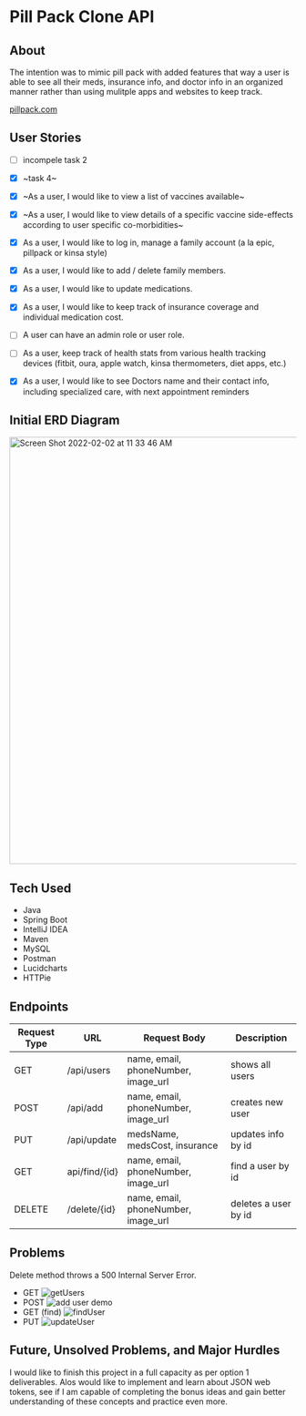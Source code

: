 # Pill Pack Clone API

## About
The intention was to mimic pill pack with added features that way a user is able to see all their meds, insurance info, and doctor info in an organized manner rather than using mulitple apps and websites to keep track. 

[pillpack.com](https://www.pillpack.com/)

## User Stories
- [ ] incompele task 2
- [x] ~task 4~

- [x] ~As a user, I would like to view a list of vaccines available~

- [x] ~As a user, I would like to view details of a specific vaccine side-effects according to user specific co-morbidities~

- [x] As a user, I would like to log in, manage a family account (a la epic, pillpack or kinsa style)

- [x] As a user, I would like to add / delete family members.

- [x] As a user, I would like to update medications.

- [x] As a user, I would like to keep track of insurance coverage and individual medication cost.

- [ ] A user can have an admin role or user role.

- [ ] As a user, keep track of health stats from various health tracking devices (fitbit, oura, apple watch, kinsa thermometers, diet apps, etc.)

- [x] As a user, I would like to see Doctors name and their contact info, including specialized care, with next appointment reminders

## Initial ERD Diagram

<img width="750" alt="Screen Shot 2022-02-02 at 11 33 46 AM" src="https://user-images.githubusercontent.com/15316862/152207648-21a85670-35f6-4d13-a869-91471f410b56.png">

## Tech Used

- Java
- Spring Boot
- IntelliJ IDEA
- Maven
- MySQL
- Postman
- Lucidcharts
- HTTPie

## Endpoints

Request Type | URL | Request Body | Description
------------ | --- |--------------|-----------------
GET | /api/users | name, email, phoneNumber, image_url | shows all users
POST | /api/add | name, email, phoneNumber, image_url | creates new user
PUT | /api/update | medsName, medsCost, insurance | updates info by id
GET | api/find/{id} | name, email, phoneNumber, image_url | find a user by id
DELETE | /delete/{id} | name, email, phoneNumber, image_url  | deletes a user by id

## Problems

Delete method throws a 500 Internal Server Error.

- GET
![getUsers](https://user-images.githubusercontent.com/15316862/152591017-7e5f5c37-2539-44f6-bb34-ee0075e2154e.gif)
- POST
![add user demo](https://user-images.githubusercontent.com/15316862/152586290-60bebc00-4fda-4683-a98f-44cea57a1755.gif)
- GET (find)
![findUser](https://user-images.githubusercontent.com/15316862/152591957-498fa1a8-2858-4cda-aafa-41d8f7dc64d1.gif)
- PUT
![updateUser](https://user-images.githubusercontent.com/15316862/152593451-e18695c1-97ee-4190-a9ae-1b6001b472c6.gif)

## Future, Unsolved Problems, and Major Hurdles 
I would like to finish this project in a full capacity as per option 1 deliverables. Alos would like to implement and learn about JSON web tokens, see if I am capable of completing the bonus ideas and gain better understanding of these concepts and practice even more.
